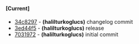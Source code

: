 
#### [Current]

#### 
 * [34c8297](../../commit/34c8297) - __(halilturkoglucs)__ changelog commit
 * [3ed44f5](../../commit/3ed44f5) - __(halilturkoglucs)__ release
 * [7031972](../../commit/7031972) - __(halilturkoglucs)__ initial commit
